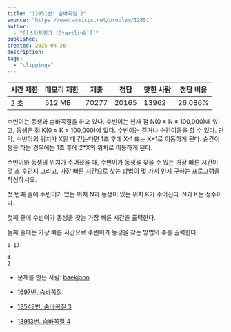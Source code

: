 ```yaml
---
title: "12851번: 숨바꼭질 2"
source: "https://www.acmicpc.net/problem/12851"
author:
  - "[[스타트링크 (Startlink)]]"
published:
created: 2025-04-26
description:
tags:
  - "clippings"
---
```

| 시간 제한 | 메모리 제한 | 제출 | 정답 | 맞힌 사람 | 정답 비율 |
| --- | --- | --- | --- | --- | --- |
| 2 초 | 512 MB | 70277 | 20165 | 13962 | 26.086% |

수빈이는 동생과 숨바꼭질을 하고 있다. 수빈이는 현재 점 N(0 ≤ N ≤ 100,000)에 있고, 동생은 점 K(0 ≤ K ≤ 100,000)에 있다. 수빈이는 걷거나 순간이동을 할 수 있다. 만약, 수빈이의 위치가 X일 때 걷는다면 1초 후에 X-1 또는 X+1로 이동하게 된다. 순간이동을 하는 경우에는 1초 후에 2\*X의 위치로 이동하게 된다.

수빈이와 동생의 위치가 주어졌을 때, 수빈이가 동생을 찾을 수 있는 가장 빠른 시간이 몇 초 후인지 그리고, 가장 빠른 시간으로 찾는 방법이 몇 가지 인지 구하는 프로그램을 작성하시오.

첫 번째 줄에 수빈이가 있는 위치 N과 동생이 있는 위치 K가 주어진다. N과 K는 정수이다.

첫째 줄에 수빈이가 동생을 찾는 가장 빠른 시간을 출력한다.

둘째 줄에는 가장 빠른 시간으로 수빈이가 동생을 찾는 방법의 수를 출력한다.

```
5 17
```

```
4
2
```

- 문제를 만든 사람: [baekjoon](https://www.acmicpc.net/user/baekjoon)

- [1697번. 숨바꼭질](https://www.acmicpc.net/problem/1697)
- [13549번. 숨바꼭질 3](https://www.acmicpc.net/problem/13549)
- [13913번. 숨바꼭질 4](https://www.acmicpc.net/problem/13913)